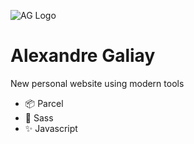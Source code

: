 ![AG Logo](https://avatars.githubusercontent.com/u/46491669?s=70)

# Alexandre Galiay

New personal website using modern tools

- :package: Parcel
- :nail_care: Sass
- :sparkles: Javascript
